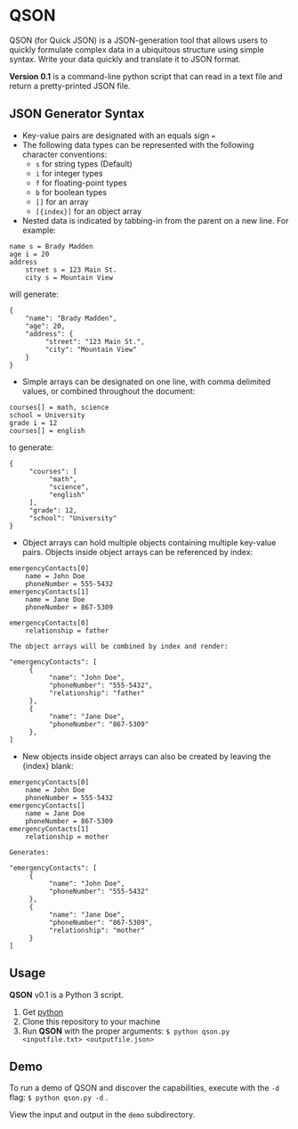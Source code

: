 # QSON
QSON (for Quick JSON) is a JSON-generation tool that allows users to quickly formulate complex data in a ubiquitous structure using simple syntax. Write your data quickly and translate it to JSON format.

**Version 0.1** is a command-line python script that can read in a text file and return a pretty-printed JSON file.
## JSON Generator Syntax
* Key-value pairs are designated with an equals sign ` = `
* The following data types can be represented with the following character conventions:
  * ` s ` for string types (Default)
  * ` i ` for integer types
  * ` f ` for floating-point types
  * ` b ` for boolean types
  * ` [] ` for an array
  * ` [{index}] ` for an object array
* Nested data is indicated by tabbing-in from the parent on a new line. For example:
```
name s = Brady Madden
age i = 20
address
	street s = 123 Main St.
	city s = Mountain View
 ```
 will generate:
 ```
{  
     "name": "Brady Madden",
     "age": 20,
     "address": {  
          "street": "123 Main St.",
          "city": "Mountain View"
     }
}
 ```
 * Simple arrays can be designated on one line, with comma delimited values, or combined throughout the document:
 ```
 courses[] = math, science
 school = University
 grade i = 12
 courses[] = english
 ```
  to generate:
```
{
     "courses": [
          "math",
          "science",
          "english"
     ],
     "grade": 12,
     "school": "University"
}
```
 * Object arrays can hold multiple objects containing multiple key-value pairs. Objects inside object arrays can be referenced by index:
```
emergencyContacts[0]
    name = John Doe
    phoneNumber = 555-5432
emergencyContacts[1]
    name = Jane Doe
    phoneNumber = 867-5309

emergencyContacts[0]
    relationship = father
```
    The object arrays will be combined by index and render:
```
"emergencyContacts": [
     {
          "name": "John Doe",
          "phoneNumber": "555-5432",
          "relationship": "father"
     },
     {
          "name": "Jane Doe",
          "phoneNumber": "867-5309"
     },
]
```
 * New objects inside object arrays can also be created by leaving the {index} blank:
```
emergencyContacts[0]
    name = John Doe
    phoneNumber = 555-5432
emergencyContacts[]
    name = Jane Doe
    phoneNumber = 867-5309
emergencyContacts[1]
    relationship = mother
```
    Generates:
```
"emergencyContacts": [
     {
          "name": "John Doe",
          "phoneNumber": "555-5432"
     },
     {
          "name": "Jane Doe",
          "phoneNumber": "867-5309",
          "relationship": "mother"
     }
]
```

## Usage
**QSON** v0.1 is a Python 3 script.
1. Get [python](https://www.python.org/downloads/)
2. Clone this repository to your machine
3. Run **QSON** with the proper arguments:
`` $ python qson.py <inputfile.txt> <outputfile.json> ``

## Demo
To run a demo of QSON and discover the capabilities, execute with the ` -d ` flag: `` $ python qson.py -d `` .

View the input and output in the `` demo `` subdirectory.



